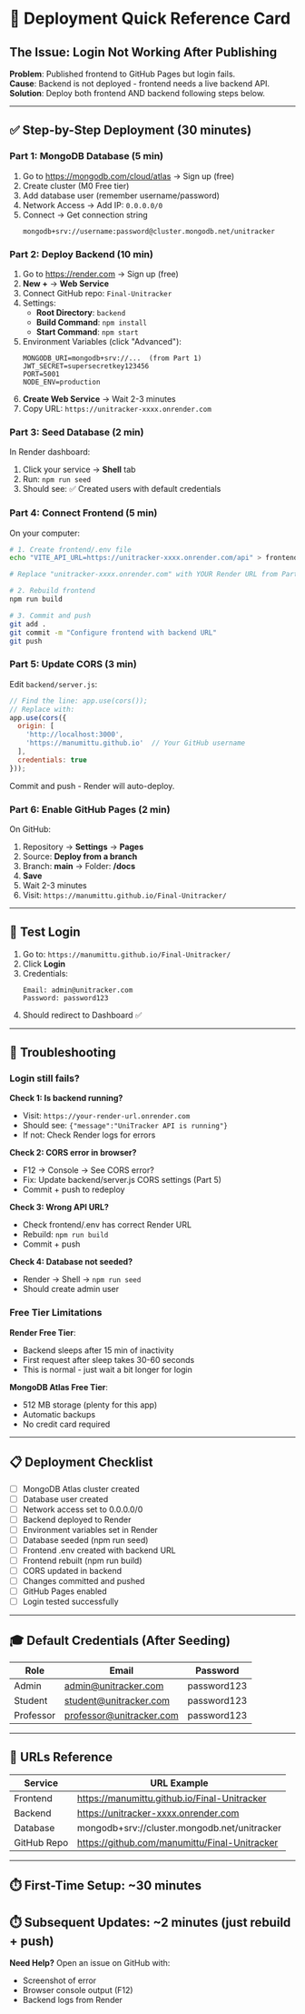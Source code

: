 # 🚀 Deployment Quick Reference Card

## The Issue: Login Not Working After Publishing

**Problem**: Published frontend to GitHub Pages but login fails.  
**Cause**: Backend is not deployed - frontend needs a live backend API.  
**Solution**: Deploy both frontend AND backend following steps below.

---

## ✅ Step-by-Step Deployment (30 minutes)

### Part 1: MongoDB Database (5 min)
1. Go to https://mongodb.com/cloud/atlas → Sign up (free)
2. Create cluster (M0 Free tier)
3. Add database user (remember username/password)
4. Network Access → Add IP: `0.0.0.0/0`
5. Connect → Get connection string
   ```
   mongodb+srv://username:password@cluster.mongodb.net/unitracker
   ```

### Part 2: Deploy Backend (10 min)
1. Go to https://render.com → Sign up (free)
2. **New +** → **Web Service**
3. Connect GitHub repo: `Final-Unitracker`
4. Settings:
   - **Root Directory**: `backend`
   - **Build Command**: `npm install`
   - **Start Command**: `npm start`
5. Environment Variables (click "Advanced"):
   ```
   MONGODB_URI=mongodb+srv://...  (from Part 1)
   JWT_SECRET=supersecretkey123456
   PORT=5001
   NODE_ENV=production
   ```
6. **Create Web Service** → Wait 2-3 minutes
7. Copy URL: `https://unitracker-xxxx.onrender.com`

### Part 3: Seed Database (2 min)
In Render dashboard:
1. Click your service → **Shell** tab
2. Run: `npm run seed`
3. Should see: ✅ Created users with default credentials

### Part 4: Connect Frontend (5 min)
On your computer:

```bash
# 1. Create frontend/.env file
echo "VITE_API_URL=https://unitracker-xxxx.onrender.com/api" > frontend/.env

# Replace "unitracker-xxxx.onrender.com" with YOUR Render URL from Part 2

# 2. Rebuild frontend
npm run build

# 3. Commit and push
git add .
git commit -m "Configure frontend with backend URL"
git push
```

### Part 5: Update CORS (3 min)
Edit `backend/server.js`:

```javascript
// Find the line: app.use(cors());
// Replace with:
app.use(cors({
  origin: [
    'http://localhost:3000',
    'https://manumittu.github.io'  // Your GitHub username
  ],
  credentials: true
}));
```

Commit and push - Render will auto-deploy.

### Part 6: Enable GitHub Pages (2 min)
On GitHub:
1. Repository → **Settings** → **Pages**
2. Source: **Deploy from a branch**
3. Branch: **main** → Folder: **/docs**
4. **Save**
5. Wait 2-3 minutes
6. Visit: `https://manumittu.github.io/Final-Unitracker/`

---

## 🎯 Test Login

1. Go to: `https://manumittu.github.io/Final-Unitracker/`
2. Click **Login**
3. Credentials:
   ```
   Email: admin@unitracker.com
   Password: password123
   ```
4. Should redirect to Dashboard ✅

---

## 🔧 Troubleshooting

### Login still fails?

**Check 1: Is backend running?**
- Visit: `https://your-render-url.onrender.com`
- Should see: `{"message":"UniTracker API is running"}`
- If not: Check Render logs for errors

**Check 2: CORS error in browser?**
- F12 → Console → See CORS error?
- Fix: Update backend/server.js CORS settings (Part 5)
- Commit + push to redeploy

**Check 3: Wrong API URL?**
- Check frontend/.env has correct Render URL
- Rebuild: `npm run build`
- Commit + push

**Check 4: Database not seeded?**
- Render → Shell → `npm run seed`
- Should create admin user

### Free Tier Limitations

**Render Free Tier**:
- Backend sleeps after 15 min of inactivity
- First request after sleep takes 30-60 seconds
- This is normal - just wait a bit longer for login

**MongoDB Atlas Free Tier**:
- 512 MB storage (plenty for this app)
- Automatic backups
- No credit card required

---

## 📋 Deployment Checklist

- [ ] MongoDB Atlas cluster created
- [ ] Database user created
- [ ] Network access set to 0.0.0.0/0
- [ ] Backend deployed to Render
- [ ] Environment variables set in Render
- [ ] Database seeded (npm run seed)
- [ ] Frontend .env created with backend URL
- [ ] Frontend rebuilt (npm run build)
- [ ] CORS updated in backend
- [ ] Changes committed and pushed
- [ ] GitHub Pages enabled
- [ ] Login tested successfully

---

## 🎓 Default Credentials (After Seeding)

| Role      | Email                    | Password    |
|-----------|--------------------------|-------------|
| Admin     | admin@unitracker.com     | password123 |
| Student   | student@unitracker.com   | password123 |
| Professor | professor@unitracker.com | password123 |

---

## 📱 URLs Reference

| Service        | URL Example                                  |
|----------------|----------------------------------------------|
| Frontend       | https://manumittu.github.io/Final-Unitracker |
| Backend        | https://unitracker-xxxx.onrender.com         |
| Database       | mongodb+srv://cluster.mongodb.net/unitracker |
| GitHub Repo    | https://github.com/manumittu/Final-Unitracker |

---

## ⏱️ First-Time Setup: ~30 minutes
## ⏱️ Subsequent Updates: ~2 minutes (just rebuild + push)

**Need Help?** Open an issue on GitHub with:
- Screenshot of error
- Browser console output (F12)
- Backend logs from Render
